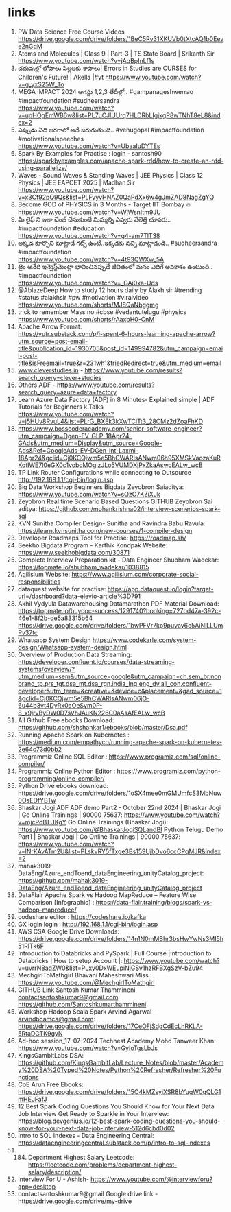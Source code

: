# links
1) PW Data Science Free Course Videos
https://drive.google.com/drive/folders/1BeC5Rv31XKUVb0tXtcAQ1b0Eeve2nGqM
2) Atoms and Molecules | Class 9 | Part-3 | TS State Board | Srikanth Sir
https://www.youtube.com/watch?v=jAqBpInLf1s
3) చదువుల్లో లోపాలు పిల్లలకు శాపాలు| Errors in Studies are CURSES for Children's Future! | Akella |#yt
   https://www.youtube.com/watch?v=g_yxS25W_To
4) MEGA IMPACT 2024 ఆగస్టు 1,2,3 తేదీల్లో.. #gampanageshwerrao #impactfoundation #sudheersandra                                                         
   https://www.youtube.com/watch?v=ugHOgEmWB6w&list=PL7uCJlUUrq7HLDRbLIgjkgP8wTNhT8eL8&index=2
5) ఎప్పుడు ఏది జరగాలో అదే జరుగుతుంది.. #venugopal #impactfoundation #motivationalspeeches                                                         
   https://www.youtube.com/watch?v=UbaaIuDYTEs 
6) Spark By Examples for Practise :    login - santosh90                                                                                                       
   https://sparkbyexamples.com/apache-spark-rdd/how-to-create-an-rdd-using-parallelize/
7) Waves - Sound Waves & Standing Waves | JEE Physics | Class 12 Physics | JEE EAPCET 2025 | Madhan Sir                                                                            https://www.youtube.com/watch?v=x3Cf92pQ9Qs&list=PLFyyvHNAZ0QaPdXx6w4gJmZAD8NagZgYQ
8) Become GOD of PHYSICS in 3 Months - Target IIT Bombay 🔥                                                                                        
   https://www.youtube.com/watch?v=WiWsnItm9JU
9) మీ లైఫ్ ని ఇలా చేంజ్ చేసుకుంటే మిమ్మల్ని ఎవ్వరు వేలెత్తి చూపరు.. #impactfoundation #education                                                      
   https://www.youtube.com/watch?v=g4-am7TlT38
10) అక్కడ కూర్చొని మాట్లాడే గట్స్ ఉంటే..ఇక్కడకు వచ్చి మాట్లాడండి.. #sudheersandra #impactfoundation                                                          
    https://www.youtube.com/watch?v=4t93QWXw_5A
11) టైం అనేది ఇన్వెస్ట్‌మెంట్లా భావించినప్పుడే జీవితంలో మనం ఎదిగే అవకాశం ఉంటుంది.. #impactfoundation                                               
    https://www.youtube.com/watch?v=_GAi0xa-Uds
12) @AblazeDeep  How to study 12 hours daily by Alakh sir #trending #status #alakhsir #pw #motivation #viralvideo                    
    https://www.youtube.com/shorts/MJ8QaNbggmg
13) trick to remember Mass no #cbse #vedantutelugu #physics                                                                                                                   
    https://www.youtube.com/shorts/rAaxbH0-CnM
14) Apache Arrow Format:                                                                                                                         
    https://vutr.substack.com/p/i-spent-6-hours-learning-apache-arrow?utm_source=post-email-title&publication_id=1930705&post_id=149994782&utm_campaign=email-post-title&isFreemail=true&r=231wh1&triedRedirect=true&utm_medium=email
15) www.cleverstudies.in - https://www.youtube.com/results?search_query=clever+studies
16) Others ADF -  https://www.youtube.com/results?search_query=azure+data+factory
17) Learn Azure Data Factory (ADF) in 8 Minutes- Explained simple | ADF Tutorials for Beginners  k.Talks                                         
    https://www.youtube.com/watch?v=j5HUv8RvuL4&list=PLrG_BXEk3kXwTClTt3_28CMz2dZoaFhKD
18) https://www.bosscoderacademy.com/senior-software-engineer?utm_campaign=Dgen-EV-GLP-18Apr24-GAds&utm_medium=Display&utm_source=Google-Ads&Ref=GoogleAds-EV-DGen-Int-Laxmi-18Apr24&gclid=Cj0KCQjwm5e5BhCWARIsANwm06h95XMSkVaozaKuRKqtIWE7l0eGX0c1vobcMOgizJLo5VUMDXjPxZkaAswcEALw_wcB
19) TP Link Router Configurations while connecting to Outsource                                                                                         
    http://192.168.1.1/cgi-bin/login.asp
20) Big Data Workshop Beginners Bigdata Zeyobron Saiaditya:                                                                                      
    https://www.youtube.com/watch?v=sQzO7KZiXJk
21) Zeyobron Real time Scenario Based Questions GITHUB Zeyobron Sai aditya:
    https://github.com/mohankrishna02/interview-scenerios-spark-sql
22) KVN Sunitha Compiler Design- Sunitha and Ravindra Babu Ravula:
    https://learn.kvnsunitha.com/new-courses/1-compiler-design
23) Developer Roadmaps  Tool for Practise:  https://roadmap.sh/
24) Seekho Bigdata Program - Karthik Kondpak Website:
    https://www.seekhobigdata.com/30871
25) Complete Interview Preparation kit - Data Engineer Shubham Wadekar:
    https://topmate.io/shubham_wadekar/1038815
26) Agilisium Website:  https://www.agilisium.com/corporate-social-responsibilities
27) dataquest website for practise: https://app.dataquest.io/login?target-url=/dashboard?data-elevio-article%3D791
28) Akhil Vydyula Datawarehousing Datamarathon PDF Material Download: https://topmate.io/buydoc-success/1291740?booking=727bd47a-392c-46e1-8f2b-de5a83315b64
    https://drive.google.com/drive/folders/1bwPFVr7kp9puvay6c5AiNlLLUmPv37tc
29) Whatsapp System Design https://www.codekarle.com/system-design/Whatsapp-system-design.html
30) Overview of Production Data Streaming:  https://developer.confluent.io/courses/data-streaming-systems/overview/?utm_medium=sem&utm_source=google&utm_campaign=ch.sem_br.nonbrand_tp.prs_tgt.dsa_mt.dsa_rgn.india_lng.eng_dv.all_con.confluent-developer&utm_term=&creative=&device=c&placement=&gad_source=1&gclid=Cj0KCQjwm5e5BhCWARIsANwm06jO-6u44b3vt4DyRx0aOeSym0P-8_x9jrvByDW0D7sVhJAuKN226C0aAsAfEALw_wcB
31) All Github Free ebooks Download:  https://github.com/shshankar1/ebooks/blob/master/Dsa.pdf
32) Running Apache Spark on Kubernetes :  https://medium.com/empathyco/running-apache-spark-on-kubernetes-2e64c73d0bb2
33) Programmiz Online SQL Editor : https://www.programiz.com/sql/online-compiler/
34) Programmiz Online Python Editor : https://www.programiz.com/python-programming/online-compiler/
35) Python Drive ebooks download: https://drive.google.com/drive/folders/1oSX4mee0mGMUmfcS3MbNuw0OsEDfYBTw
36) Bhaskar Jogi ADF ADF demo Part2 - October 22nd 2024 | Bhaskar Jogi | Go Online Trainings | 90000 75637: https://www.youtube.com/watch?v=mjcPdBTUKgY
    Go Online Trainings (Bhaskar Jogi): https://www.youtube.com/@BhaskarJogiSQLandBI
    Python Telugu Demo Part1 | Bhaskar Jogi | Go Online Trainings | 90000 75637: https://www.youtube.com/watch?v=lNrKAvATm2U&list=PLskvRY5fTxge3Bs159UjbDvo6ccCPqMJR&index=2
38) mahak3019-DataEng/Azure_endToend_dataEngineering_unityCatalog_project: https://github.com/mahak3019-DataEng/Azure_endToend_dataEngineering_unityCatalog_project
39) DataFlair Apache Spark vs Hadoop MapReduce – Feature Wise Comparison [Infographic] : https://data-flair.training/blogs/spark-vs-hadoop-mapreduce/
40) codeshare editor  : https://codeshare.io/kafka
41) GX login login : http://192.168.1.1/cgi-bin/login.asp
42) AWS CSA Google Drive Downloads: https://drive.google.com/drive/folders/14n1N0mMBhr3bsHwYwNs3MI5h51RlTk6F
43) Introduction to Databricks and PySpark | Full Course |Introduction to Databricks | How to setup Account |: https://www.youtube.com/watch?v=uvrrN8aqZW0&list=PLxy0DxWEupiNjGSv1hzRFBXgSzV-bZu94
44) MechgirlToMathgirl Bhavani Maheshwari Miss :  https://www.youtube.com/@MechgirlToMathgirl
45) GITHUB Link Santosh Kumar Thammineni contactsantoshkumar9@gmail.com:  https://github.com/Santoshkumarthammineni
46) Workshop Hadoop Scala Spark Arvind Agarwal- arvindbcamca@gmail.com:  https://drive.google.com/drive/folders/17CeOFjSdgCdEcLhRKLA-5RtaDGTK9gyN
47) Ad-hoc session_17-07-2024 Technest Academy Mohd Tanweer Khan:  https://www.youtube.com/watch?v=GyIoTgsLbJs
48) KingsGambitLabs DSA: https://github.com/KingsGambitLab/Lecture_Notes/blob/master/Academy%20DSA%20Typed%20Notes/Python%20Refresher/Refresher%20Functions
49) CoE Arun Free Ebooks:   https://drive.google.com/drive/folders/15O4kMZsyiXSR8bYugW0qQLG1mHEJFafJ
50) 12 Best Spark Coding Questions You Should Know for Your Next Data Job Interview
Get Ready to Sparkle in Your Interview: https://blog.devgenius.io/12-best-spark-coding-questions-you-should-know-for-your-next-data-job-interview-512d6cbd0d02
51) Intro to SQL Indexes - Data Engineering Central: https://dataengineeringcentral.substack.com/p/intro-to-sql-indexes
52) 184. Department Highest Salary Leetcode: https://leetcode.com/problems/department-highest-salary/description/
53) Interview For U - Ashish- https://www.youtube.com/@interviewforu?app=desktop
54) contactsantoshkumar9@gmail Google drive link - https://drive.google.com/drive/my-drive
